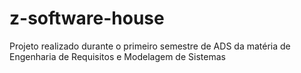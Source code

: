 # z-software-house
Projeto realizado durante o primeiro semestre de ADS da matéria de Engenharia de Requisitos e Modelagem de Sistemas
